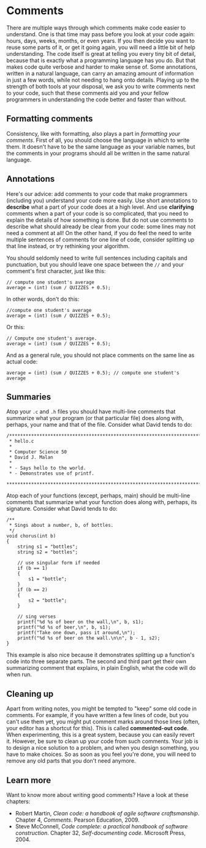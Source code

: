 # Comments

There are multiple ways through which comments make code easier to understand.
One is that time may pass before you look at your code again: hours, days, weeks, months, or even years.
If you then decide you want to reuse some parts of it, or get it going again, you will need a little bit of help understanding.
The code itself is great at telling you every tiny bit of detail, because that is exactly what a programming language has you do.
But that makes code quite verbose and harder to make sense of.
Some annotations, written in a natural language, can carry an amazing amount of information in just a few words, while not needing to hang onto details.
Playing up to the strength of both tools at your disposal, we ask you to write comments next to your code, such that these comments aid you and your fellow programmers in understanding the code better and faster than without.

## Formatting comments

Consistency, like with formatting, also plays a part in *formatting your comments*.
First of all, you should choose the language in which to write them.
It doesn't have to be the same language as your variable names,
but the comments in your programs should all be written in the same natural language.

## Annotations

Here's our advice: add comments to your code that make programmers (including you) understand your code more easily.
Use short annotations to **describe** what a part of your code does at a high level.
And use **clarifying** comments when a part of your code is so complicated, that you need to explain the details of how something is done.
But do not use comments to describe what should already be clear from your code: some lines may not need a comment at all!
On the other hand, if you do feel the need to write multiple sentences of comments for one line of code,
consider splitting up that line instead, or try rethinking your algorithm.

You should seldomly need to write full sentences including capitals and punctuation,
but you should leave one space between the `//` and your comment's first character, just like this:

    // compute one student's average
    average = (int) (sum / QUIZZES + 0.5);

In other words, don't do this:

    //compute one student's average
    average = (int) (sum / QUIZZES + 0.5);

Or this:

    // Compute one student's average.
    average = (int) (sum / QUIZZES + 0.5);

And as a general rule, you should not place comments on the same line as actual code:

    average = (int) (sum / QUIZZES + 0.5); // compute one student's average

## Summaries

Atop your `.c` and `.h` files you should have multi-line comments
that summarize what your program (or that particular file) does
along with, perhaps, your name and that of the file.
Consider what David tends to do:

    /****************************************************************************
     * hello.c
     *
     * Computer Science 50
     * David J. Malan
     *
     * - Says hello to the world.
     * - Demonstrates use of printf.
     ***************************************************************************/

Atop each of your functions (except, perhaps, main) should be multi-line comments
that summarize what your function does along with, perhaps, its signature.
Consider what David tends to do:

    /**
     * Sings about a number, b, of bottles.
     */
    void chorus(int b)
    {
        string s1 = "bottles";
        string s2 = "bottles";
    
        // use singular form if needed
        if (b == 1)
        {
            s1 = "bottle";
        }
        if (b == 2)
        {
            s2 = "bottle";
        }
    
        // sing verses
        printf("%d %s of beer on the wall,\n", b, s1);
        printf("%d %s of beer,\n", b, s1);
        printf("Take one down, pass it around,\n");
        printf("%d %s of beer on the wall.\n\n", b - 1, s2);
    }

This example is also nice because it demonstrates splitting up a function's code into three separate parts. The second and third part get their own summarizing comment that explains, in plain English, what the code will do when run.

## Cleaning up

Apart from writing notes, you might be tempted to "keep" some old code in comments. For example, if you have written a few lines of code, but you can't use them yet, you might put comment marks around those lines (often, your editor has a shortcut for this). This is called **commented-out code**. When experimenting, this is a great system, because you can easily revert it. However, be sure to clean up your code from such comments. Your job is to design a nice solution to a problem, and when you design something, you have to make choices. So as soon as you feel you're done, you will need to remove any old parts that you don't need anymore.

## Learn more

Want to know more about writing good comments? Have a look at these chapters:

- Robert Martin, *Clean code: a handbook of agile software craftsmanship*. Chapter 4, *Comments*. Pearson Education, 2009.
- Steve McConnell, *Code complete: a practical handbook of software construction*. Chapter 32, *Self-documenting code*. Microsoft Press, 2004.
